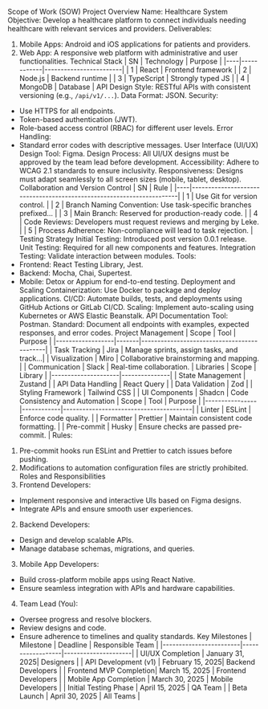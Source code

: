 Scope of Work (SOW)
Project Overview
Name: Healthcare System
Objective: Develop a healthcare platform to connect individuals needing healthcare with relevant services and providers.
Deliverables:
1. Mobile Apps: Android and iOS applications for patients and providers.
2. Web App: A responsive web platform with administrative and user functionalities.
Technical Stack
| SN | Technology | Purpose                |
|----|------------|------------------------|
| 1  | React      | Frontend framework     |
| 2  | Node.js    | Backend runtime        |
| 3  | TypeScript | Strongly typed JS      |
| 4  | MongoDB    | Database               |
API Design
Style: RESTful APIs with consistent versioning (e.g., `/api/v1/...`).
Data Format: JSON.
Security:
- Use HTTPS for all endpoints.
- Token-based authentication (JWT).
- Role-based access control (RBAC) for different user levels.
Error Handling:
- Standard error codes with descriptive messages.
User Interface (UI/UX)
Design Tool: Figma.
Design Process: All UI/UX designs must be approved by the team lead before development.
Accessibility: Adhere to WCAG 2.1 standards to ensure inclusivity.
Responsiveness: Designs must adapt seamlessly to all screen sizes (mobile, tablet, desktop).
Collaboration and Version Control
| SN | Rule                                                                 |
|----|----------------------------------------------------------------------|
| 1  | Use Git for version control.                                         |
| 2  | Branch Naming Convention: Use task-specific branches prefixed...    |
| 3  | Main Branch: Reserved for production-ready code.                    |
| 4  | Code Reviews: Developers must request reviews and merging by Leke.  |
| 5  | Process Adherence: Non-compliance will lead to task rejection.      |
Testing Strategy
Initial Testing: Introduced post version 0.0.1 release.
Unit Testing: Required for all new components and features.
Integration Testing: Validate interaction between modules.
Tools:
- Frontend: React Testing Library, Jest.
- Backend: Mocha, Chai, Supertest.
- Mobile: Detox or Appium for end-to-end testing.
Deployment and Scaling
Containerization: Use Docker to package and deploy applications.
CI/CD: Automate builds, tests, and deployments using GitHub Actions or GitLab CI/CD.
Scaling: Implement auto-scaling using Kubernetes or AWS Elastic Beanstalk.
API Documentation
Tool: Postman.
Standard: Document all endpoints with examples, expected responses, and error codes.
Project Management
| Scope            | Tool  | Purpose                                    |
|------------------|-------|--------------------------------------------|
| Task Tracking    | Jira  | Manage sprints, assign tasks, and track...|
| Visualization    | Miro  | Collaborative brainstorming and mapping.  |
| Communication    | Slack | Real-time collaboration.                  |
Libraries
| Scope               | Library       |
|---------------------|---------------|
| State Management    | Zustand       |
| API Data Handling   | React Query   |
| Data Validation     | Zod          |
| Styling Framework   | Tailwind CSS |
| UI Components       | Shadcn        |
Code Consistency and Automation
| Scope          | Tool       | Purpose                                |
|----------------|------------|----------------------------------------|
| Linter         | ESLint     | Enforce code quality.                 |
| Formatter      | Prettier   | Maintain consistent code formatting.  |
| Pre-commit     | Husky      | Ensure checks are passed pre-commit.  |
Rules:
1. Pre-commit hooks run ESLint and Prettier to catch issues before pushing.
2. Modifications to automation configuration files are strictly prohibited.
Roles and Responsibilities
1. Frontend Developers:
- Implement responsive and interactive UIs based on Figma designs.
- Integrate APIs and ensure smooth user experiences.
2. Backend Developers:
- Design and develop scalable APIs.
- Manage database schemas, migrations, and queries.
3. Mobile App Developers:
- Build cross-platform mobile apps using React Native.
- Ensure seamless integration with APIs and hardware capabilities.
4. Team Lead (You):
- Oversee progress and resolve blockers.
- Review designs and code.
- Ensure adherence to timelines and quality standards.
Key Milestones
| Milestone              | Deadline         | Responsible Team    |
|------------------------|------------------|---------------------|
| UI/UX Completion       | January 31, 2025| Designers           |
| API Development (v1)   | February 15, 2025| Backend Developers  |
| Frontend MVP Completion| March 15, 2025  | Frontend Developers |
| Mobile App Completion  | March 30, 2025  | Mobile Developers   |
| Initial Testing Phase  | April 15, 2025  | QA Team             |
| Beta Launch            | April 30, 2025  | All Teams           |
